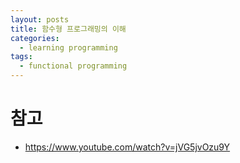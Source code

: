 ```yaml
---
layout: posts
title: 함수형 프로그래밍의 이해
categories: 
  - learning programming
tags: 
  - functional programming
---
```


#

# 참고
- https://www.youtube.com/watch?v=jVG5jvOzu9Y